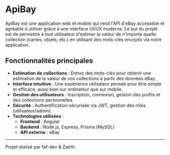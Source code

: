 # ApiBay

ApiBay est une application web et mobile qui rend l'API d'eBay accessible et agréable à utiliser grâce à une interface UI/UX moderne. Le but du projet est de permettre à tout utilisateur d'estimer la valeur de n'importe quelle collection (cartes, objets, etc.) en utilisant des mots-clés envoyés via notre application.

## Fonctionnalités principales

- **Estimation de collections** : Entrez des mots-clés pour obtenir une estimation de la valeur de vos collections à partir des données eBay.
- **Interface intuitive** : Une expérience utilisateur pensée pour être simple et efficace, aussi bien sur ordinateur que sur mobile.
- **Gestion des utilisateurs** : Inscription, connexion, gestion des profils et des collections personnelles.
- **Sécurité** : Authentification sécurisée via JWT, gestion des rôles (utilisateur/admin).
- **Technologies utilisées** :
  - **Frontend** : Angular
  - **Backend** : Node.js, Express, Prisma (MySQL)
  - **API externe** : eBay

---

Projet réalisé par faf-dev & Zairth.
